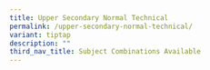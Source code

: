 ```yaml
---
title: Upper Secondary Normal Technical
permalink: /upper-secondary-normal-technical/
variant: tiptap
description: ""
third_nav_title: Subject Combinations Available
---
```

